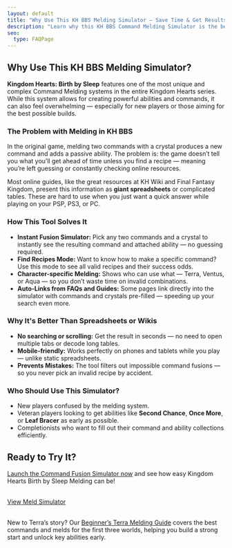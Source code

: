 ```yaml
---
layout: default
title: "Why Use This KH BBS Melding Simulator – Save Time & Get Results"
description: "Learn why this KH BBS Command Melding Simulator is the best tool for finding fusion recipes, abilities, and early skills like Second Chance - no guesswork needed."
seo:
  type: FAQPage
---
```

<script type="application/ld+json">
    {
        "mainEntity": [{
                "@type": "Question",
                "name": "Why use this KH BBS Melding Simulator?",
                "acceptedAnswer": {
                    "@type": "Answer",
                    "text": "Kingdom Hearts: Birth by Sleep features a complex Command Melding system that lets players create powerful new commands and abilities. This simulator simplifies that process by showing the result of any combination instantly, removing the need for trial and error."
                }
            },
            {
                "@type": "Question",
                "name": "What problem does this tool solve?",
                "acceptedAnswer": {
                    "@type": "Answer",
                    "text": "The in-game melding system does not reveal the outcome of command fusions unless you know the exact recipe, making it confusing and time-consuming. This tool provides accurate results immediately, without the need to consult external spreadsheets or wikis."
                }
            },
            {
                "@type": "Question",
                "name": "How does this KH BBS Melding Simulator work?",
                "acceptedAnswer": {
                    "@type": "Answer",
                    "text": "You select two commands and a crystal, and the simulator instantly displays the resulting command, its attached ability, and which characters can use it. It also offers a Find Recipes Mode to look up how to create specific commands."
                }
            },
            {
                "@type": "Question",
                "name": "Why is this tool better than spreadsheets or wikis?",
                "acceptedAnswer": {
                    "@type": "Answer",
                    "text": "Unlike spreadsheets or wikis, this tool is interactive, mobile-friendly, and prevents mistakes by filtering out invalid combinations. It provides fast, accurate results without the need to scroll through large tables or switch between pages."
                }
            },
            {
                "@type": "Question",
                "name": "Who should use this KH BBS Melding Simulator?",
                "acceptedAnswer": {
                    "@type": "Answer",
                    "text": "The simulator is ideal for new players who find the melding system confusing, veteran players aiming to unlock powerful abilities like Second Chance or Once More early, and completionists looking to efficiently fill out their command collections."
                }
            }
        ]
    }
</script>
<section id="why-content">
<div class="container">
    <div class="text">
        <div class="faq">
            <h1>Why Use This KH BBS Melding Simulator?</h1>
            <p><strong>Kingdom Hearts: Birth by Sleep</strong> features one of the most unique and complex
                Command
                Melding systems in the entire Kingdom Hearts series. While this system allows for creating
                powerful
                abilities and commands, it can also feel overwhelming — especially for new players or those
                aiming
                for the best possible builds.</p>
        </div>
        <div class="faq">
            <h3>The Problem with Melding in KH BBS</h3>
            <p>In the original game, melding two commands with a crystal produces a new command and adds a
                passive
                ability. The problem is: the game doesn’t tell you what you’ll get ahead of time unless you find
                a recipe — meaning you’re
                left guessing or constantly checking online resources.</p>
            <p>Most online guides, like the great resources at KH Wiki and Final Fantasy Kingdom, present this
                information as <strong>giant spreadsheets</strong> or complicated tables. These are hard to use
                when
                you just want a quick answer while playing on your PSP, PS3, or PC.</p>
        </div>
        <div class="faq">
            <h3>How This Tool Solves It</h3>
            <ul>
                <li><strong>Instant Fusion Simulator:</strong> Pick any two commands and a crystal to instantly
                    see
                    the resulting command and attached ability — no guessing required.</li>
                <li><strong>Find Recipes Mode:</strong> Want to know how to make a specific command? Use this
                    mode
                    to see all valid recipes and their success odds.</li>
                <li><strong>Character-specific Melding:</strong> Shows who can use what — Terra, Ventus, or Aqua
                    —
                    so you don’t waste time on invalid combinations.</li>
                <li><strong>Auto-Links from FAQs and Guides:</strong> Some pages link directly into the
                    simulator
                    with commands and crystals pre-filled — speeding up your search even more.</li>
            </ul>
        </div>
        <div class="faq">
            <h3>Why It's Better Than Spreadsheets or Wikis</h3>
            <ul>
                <li><strong>No searching or scrolling:</strong> Get the result in seconds — no need to open
                    multiple
                    tabs or decode long tables.</li>
                <li><strong>Mobile-friendly:</strong> Works perfectly on phones and tablets while you play —
                    unlike
                    static spreadsheets.</li>
                <li><strong>Prevents Mistakes:</strong> The tool filters out impossible command fusions — so you
                    never pick an invalid recipe by accident.</li>
            </ul>
        </div>
        <div class="faq">
            <h3>Who Should Use This Simulator?</h3>
            <ul>
                <li>New players confused by the melding system.</li>
                <li>Veteran players looking to get abilities like <strong>Second Chance</strong>, <strong>Once
                        More</strong>, or <strong>Leaf Bracer</strong> as early as possible.</li>
                <li>Completionists who want to fill out their command and ability collections efficiently.</li>
            </ul>
        </div>
        <h2>Ready to Try It?</h2>
        <p><a href="/">Launch the Command Fusion Simulator now</a> and see how easy Kingdom Hearts Birth by
            Sleep Melding can be!</p>
        <br>
        <a href="/" class="btn highlight">View Meld Simulator</a>
        <br><br>
        <p>New to Terra’s story? Our <a href="/terra-early-guide">Beginner’s Terra Melding Guide</a> covers the
            best commands and melds for the first three worlds, helping you build a strong start and unlock key
            abilities early.</p>
    </div>
</div>
</section>